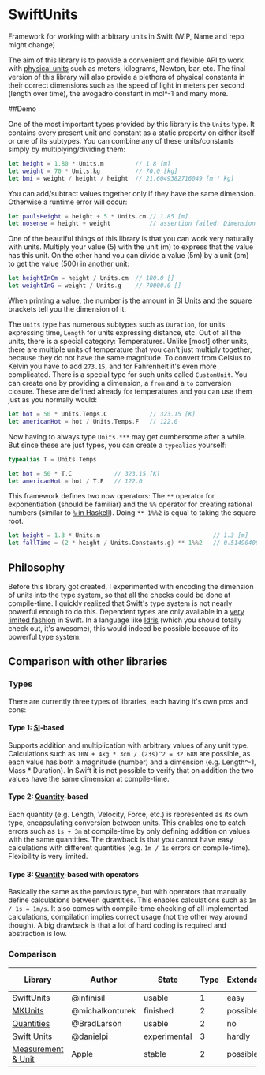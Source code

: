 # SwiftUnits
Framework for working with arbitrary units in Swift (WIP, Name and repo might change)

The aim of this library is to provide a convenient and flexible API to work with [physical units](https://en.wikipedia.org/wiki/Units_of_measurement) such as meters, kilograms, Newton, bar, etc. The final version of this library will also provide a plethora of physical constants in their correct dimensions such as the speed of light in meters per second (length over time), the avogadro constant in mol^-1 and many more.

##Demo

One of the most important types provided by this library is the `Units` type. It contains every present unit and constant as a static property on either itself or one of its subtypes. You can combine any of these units/constants simply by multiplying/dividing them:

```swift
let height = 1.80 * Units.m         // 1.8 [m]
let weight = 70 * Units.kg          // 70.0 [kg]
let bmi = weight / height / height  // 21.6049382716049 [m⁻² kg]
```

You can add/subtract values together only if they have the same dimension. Otherwise a runtime error will occur:

```swift
let paulsHeight = height + 5 * Units.cm // 1.85 [m]
let nosense = height + weight           // assertion failed: Dimension mismatch: [m] vs [kg]
```

One of the beautiful things of this library is that you can work very naturally with units. Multiply your value (5) with the unit (m) to express that the value has this unit. On the other hand you can divide a value (5m) by a unit (cm) to get the value (500) in another unit:

```swift
let heightInCm = height / Units.cm  // 180.0 []
let weightInG = weight / Units.g    // 70000.0 []
```

When printing a value, the number is the amount in [SI Units](https://en.wikipedia.org/wiki/International_System_of_Units) and the square brackets tell you the dimension of it.

The `Units` type has numerous subtypes such as `Duration`, for units expressing time, `Length` for units expressing distance, etc. Out of all the units, there is a special category: Temperatures. Unlike [most] other units, there are multiple units of temperature that you can't just multiply together, because they do not have the same magnitude. To convert from Celsius to Kelvin you have to add `273.15`, and for Fahrenheit it's even more complicated. There is a special type for such units called `CustomUnit`. You can create one by providing a dimension, a `from` and a `to` conversion closure. These are defined already for temperatures and you can use them just as you normally would:

```swift
let hot = 50 * Units.Temps.C            // 323.15 [K]
let americanHot = hot / Units.Temps.F   // 122.0
```

Now having to always type `Units.***` may get cumbersome after a while. But since these are just types, you can create a `typealias` yourself:

```swift
typealias T = Units.Temps

let hot = 50 * T.C            // 323.15 [K]
let americanHot = hot / T.F   // 122.0
```

This framework defines two now operators: The `**` operator for exponentiation (should be familiar) and the `%%` operator for creating rational numbers (similar to [`%` in Haskell](http://hackage.haskell.org/package/base-4.9.0.0/docs/Data-Ratio.html#v:-37-)). Doing `** 1%%2` is equal to taking the square root.

```swift
let height = 1.3 * Units.m                                // 1.3 [m]
let fallTime = (2 * height / Units.Constants.g) ** 1%%2   // 0.514904083664386 [s]
```

## Philosophy

Before this library got created, I experimented with encoding the dimension of units into the type system, so that all the checks could be done at compile-time. I quickly realized that Swift's type system is not nearly powerful enough to do this. Dependent types are only available in a [very limited fashion](https://bigonotetaking.wordpress.com/2015/09/06/yet-more-misunderstanding-of-dependent-types/) in Swift. In a language like [Idris](http://www.idris-lang.org) (which you should totally check out, it's awesome), this would indeed be possible because of its powerful type system.

## Comparison with other libraries

### Types

There are currently three types of libraries, each having it's own pros and cons:

#### Type 1: [SI](https://en.wikipedia.org/wiki/International_System_of_Units)-based

Supports addition and multiplication with arbitrary values of any unit type. Calculations such as `10N + 4kg * 3cm / (23s)^2 = 32.68N` are possible, as each value has both a magnitude (number) and a dimension (e.g. Length^-1, Mass * Duration). In Swift it is not possible to verify that on addition the two values have the same dimension at compile-time.

#### Type 2: [Quantity](https://en.wikipedia.org/wiki/Physical_quantity)-based

Each quantity (e.g. Length, Velocity, Force, etc.) is represented as its own type, encapsulating conversion between units. This enables one to catch errors such as `1s + 3m` at compile-time by only defining addition on values with the same quantities. The drawback is that you cannot have easy calculations with different quantities (e.g. `1m / 1s` errors on compile-time). Flexibility is very limited.

#### Type 3: [Quantity](https://en.wikipedia.org/wiki/Physical_quantity)-based with operators

Basically the same as the previous type, but with operators that manually define calculations between quantities. This enables calculations such as `1m / 1s = 1m/s`. It also comes with compile-time checking of all implemented calculations, compilation implies correct usage (not the other way around though). A big drawback is that a lot of hard coding is required and abstraction is low.

### Comparison

| Library | Author | State | Type | Extendability | Documentation | Platforms | Swift version | Notes |
| ------- | ------ | ----- | ---- | ------------- | ------------- | --------- | ------------- | ----- |
| SwiftUnits | @infinisil | usable | 1 | easy| no | macOS/iOS/tvOS/watchOS | 3 ||
| [MKUnits](https://github.com/michalkonturek/MKUnits) | @michalkonturek | finished | 2 | possible | yes | iOS | 3 ||
| [Quantities](https://github.com/BradLarson/Quantities) | @BradLarson | usable | 2 | no | no | macOS/iOS | 3 ||
| [Swift Units](https://github.com/danielpi/Swift-Units) | @danielpi | experimental | 3 | hardly | no | macOS | 2.3 ||
| [Measurement & Unit](https://developer.apple.com/reference/foundation/unit) | Apple | stable | 2 | possible | yes | macOS/iOS/tvOS/watchOS | 3 ||
